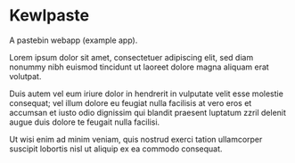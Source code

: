 Kewlpaste
=========

A pastebin webapp (example app).

Lorem ipsum dolor sit amet, consectetuer adipiscing elit, sed diam nonummy nibh euismod tincidunt ut laoreet dolore magna aliquam erat volutpat.

Duis autem vel eum iriure dolor in hendrerit in vulputate velit esse molestie consequat; vel illum dolore eu feugiat nulla facilisis at vero eros et accumsan et iusto odio dignissim qui blandit praesent luptatum zzril delenit augue duis dolore te feugait nulla facilisi.

Ut wisi enim ad minim veniam, quis nostrud exerci tation ullamcorper suscipit lobortis nisl ut aliquip ex ea commodo consequat.
